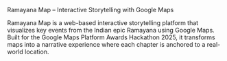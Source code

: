 Ramayana Map – Interactive Storytelling with Google Maps

Ramayana Map is a web-based interactive storytelling platform that visualizes key events from the Indian epic Ramayana using Google Maps. Built for the Google Maps Platform Awards Hackathon 2025, it transforms maps into a narrative experience where each chapter is anchored to a real-world location.
